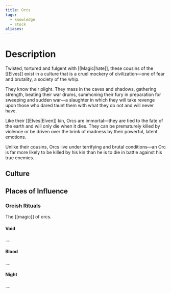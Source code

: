 ```yaml
---
title: Orcs
tags:
  - knowledge
  - stock
aliases:
---
```


# Description
Twisted, tortured and fulgent with [[Magic|hate]], these cousins of the [[Elves]] exist in a culture that is a cruel mockery of civilization—one of fear and brutality, a society of the whip.

They know their plight. They mass in the caves and shadows, gathering strength, beating their war drums, summoning their fury in preparation for sweeping and sudden war—a slaughter in which they will take revenge upon those who dared taunt them with what they do not and will never have.

Like their [[Elves|Elven]] kin, Orcs are immortal—they are tied to the fate of the earth and will only die when it dies. They can be prematurely killed by violence or be driven over the brink of madness by their powerful, latent emotions.

Unlike their cousins, Orcs live under terrifying and brutal conditions—an Orc is far more likely to be killed by his kin than he is to die in battle against his true enemies.

## Culture


## Places of Influence


### Orcish Rituals
The [[magic]] of orcs.

#### Void
....

#### Blood
....

#### Night
....
